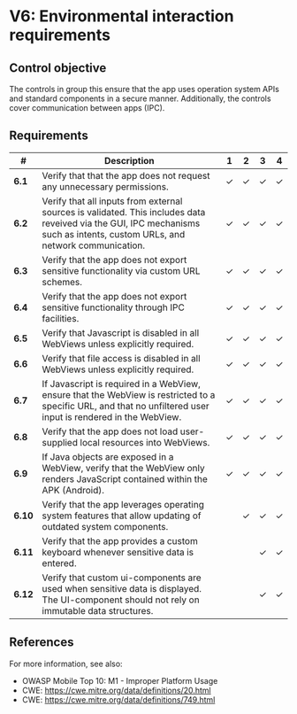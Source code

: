 # V6: Environmental interaction requirements

## Control objective

The controls in group this ensure that the app uses operation system APIs and standard components in a secure manner. Additionally, the controls cover communication between apps (IPC).

## Requirements

| # | Description | 1 | 2 | 3 | 4 |
| --- | --- | --- | --- | --- | --- |
| **6.1** | Verify that that the app does not request any unnecessary permissions. | ✓ | ✓ | ✓ | ✓ |
| **6.2** | Verify that all inputs from external sources is validated. This includes data reveived via the GUI, IPC mechanisms such as intents, custom URLs, and network communication.| ✓ | ✓ | ✓ | ✓ |
| **6.3** | Verify that the app does not export sensitive functionality via custom URL schemes. | ✓ | ✓ | ✓ | ✓ |
| **6.4** | Verify that the app does not export sensitive functionality through IPC facilities. | ✓ | ✓ | ✓ | ✓ |
| **6.5** | Verify that Javascript is disabled in all WebViews unless explicitly required. | ✓ | ✓ | ✓ | ✓ |
| **6.6** | Verify that file access is disabled in all WebViews unless explicitly required. | ✓ | ✓ | ✓ | ✓ |
| **6.7** | If Javascript is required in a WebView, ensure that the WebView is restricted to a specific URL, and that no unfiltered user input is rendered in the WebView. | ✓ | ✓ | ✓ | ✓ |
| **6.8** | Verify that the app does not load user-supplied local resources into WebViews. | ✓ | ✓ | ✓ | ✓ |
| **6.9** | If Java objects are exposed in a WebView, verify that the WebView only renders JavaScript contained within the APK (Android). | ✓ | ✓ | ✓ | ✓ |
| **6.10** | Verify that the app leverages operating system features that allow updating of outdated system components. |   | ✓ | ✓ | ✓ |
| **6.11** | Verify that the app provides a custom keyboard whenever sensitive data is entered. |   |   | ✓ | ✓ |
| **6.12** | Verify that custom ui-components are used when sensitive data is displayed. The UI-component should not rely on immutable data structures. |   |   | ✓ | ✓ |

## References

For more information, see also:

- OWASP Mobile Top 10:  M1 - Improper Platform Usage
- CWE: https://cwe.mitre.org/data/definitions/20.html
- CWE: https://cwe.mitre.org/data/definitions/749.html
